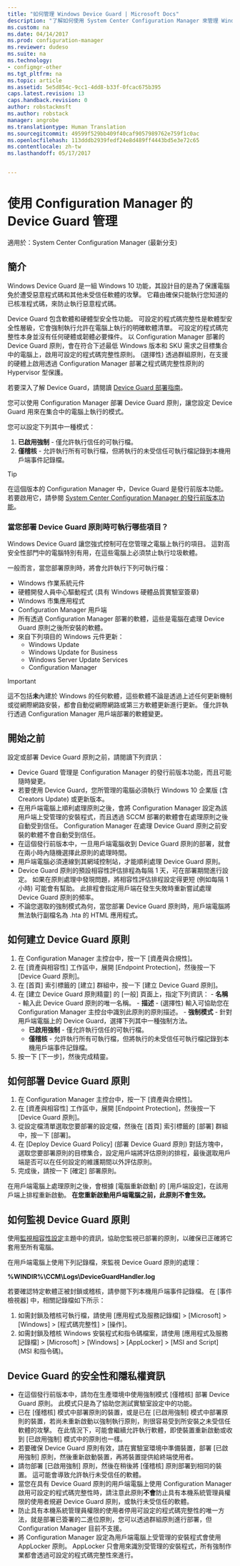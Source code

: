 ```yaml
---
title: "如何管理 Windows Device Guard | Microsoft Docs"
description: "了解如何使用 System Center Configuration Manager 來管理 Windows Device Guard。"
ms.custom: na
ms.date: 04/14/2017
ms.prod: configuration-manager
ms.reviewer: dudeso
ms.suite: na
ms.technology:
- configmgr-other
ms.tgt_pltfrm: na
ms.topic: article
ms.assetid: 5e5d854c-9cc1-4dd8-b33f-0fcac675b395
caps.latest.revision: 13
caps.handback.revision: 0
author: robstackmsft
ms.author: robstack
manager: angrobe
ms.translationtype: Human Translation
ms.sourcegitcommit: 49599f529bb409f40caf9057989762e759f1c0ac
ms.openlocfilehash: 113dddb2939fedf24e8d489ff4443bd5e3e72c65
ms.contentlocale: zh-tw
ms.lasthandoff: 05/17/2017


---
```



# <a name="device-guard-management-with-configuration-manager"></a>使用 Configuration Manager 的 Device Guard 管理

適用於：System Center Configuration Manager (最新分支)

## <a name="introduction"></a>簡介
Windows Device Guard 是一組 Windows 10 功能，其設計目的是為了保護電腦免於遭受惡意程式碼和其他未受信任軟體的攻擊。 它藉由確保只能執行您知道的已核准程式碼，來防止執行惡意程式碼。

Device Guard 包含軟體和硬體型安全性功能。 可設定的程式碼完整性是軟體型安全性層級，它會強制執行允許在電腦上執行的明確軟體清單。 可設定的程式碼完整性本身並沒有任何硬體或韌體必要條件。 以 Configuration Manager 部署的 Device Guard 原則，會在符合下述最低 Windows 版本和 SKU 需求之目標集合中的電腦上，啟用可設定的程式碼完整性原則。 (選擇性) 透過群組原則，在支援的硬體上啟用透過 Configuration Manager 部署之程式碼完整性原則的 Hypervisor 型保護。

若要深入了解 Device Guard，請閱讀 [Device Guard 部署指南](https://technet.microsoft.com/itpro/windows/keep-secure/device-guard-deployment-guide)。

您可以使用 Configuration Manager 部署 Device Guard 原則，讓您設定 Device Guard 用來在集合中的電腦上執行的模式。 

您可以設定下列其中一種模式：

1.    **已啟用強制** - 僅允許執行信任的可執行檔。
2.    **僅稽核** - 允許執行所有可執行檔，但將執行的未受信任可執行檔記錄到本機用戶端事件記錄檔。

>[!TIP]
>在這個版本的 Configuration Manager 中，Device Guard 是發行前版本功能。 若要啟用它，請參閱 [System Center Configuration Manager 的發行前版本功能](/sccm/core/servers/manage/pre-release-features)。

### <a name="what-can-run-when-you-deploy-a-device-guard-policy"></a>當您部署 Device Guard 原則時可執行哪些項目？

Windows Device Guard 讓您強式控制可在您管理之電腦上執行的項目。 這對高安全性部門中的電腦特別有用，在這些電腦上必須禁止執行垃圾軟體。

一般而言，當您部署原則時，將會允許執行下列可執行檔：

- Windows 作業系統元件
- 硬體開發人員中心驅動程式 (具有 Windows 硬體品質實驗室簽章)
- Windows 市集應用程式
- Configuration Manager 用戶端 
- 所有透過 Configuration Manager 部署的軟體，這些是電腦在處理 Device Guard 原則之後所安裝的軟體。 
- 來自下列項目的 Windows 元件更新：
    - Windows Update
    - Windows Update for Business
    - Windows Server Update Services
    - Configuration Manager

>[!IMPORTANT]
>這不包括**未**內建於 Windows 的任何軟體，這些軟體不論是透過上述任何更新機制或從網際網路安裝，都會自動從網際網路或第三方軟體更新進行更新。 僅允許執行透過 Configuration Manager 用戶端部署的軟體變更。

## <a name="before-you-start"></a>開始之前

設定或部署 Device Guard 原則之前，請閱讀下列資訊：

- Device Guard 管理是 Configuration Manager 的發行前版本功能，而且可能隨時變更。
- 若要使用 Device Guard，您所管理的電腦必須執行 Windows 10 企業版 (含 Creators Update) 或更新版本。
- 在用戶端電腦上順利處理原則之後，會將 Configuration Manager 設定為該用戶端上受管理的安裝程式，而且透過 SCCM 部署的軟體會在處理原則之後自動受到信任。 Configuration Manager 在處理 Device Guard 原則之前安裝的軟體不會自動受到信任。
- 在這個發行前版本中，一旦用戶端電腦收到 Device Guard 原則的部署，就會在兩小時內隨機選擇此原則的處理時間。 
- 用戶端電腦必須連線到其網域控制站，才能順利處理 Device Guard 原則。
- Device Guard 原則的預設相容性評估排程為每隔 1 天，可在部署期間進行設定。 如果在原則處理中發現問題，將相容性評估排程設定得更短 (例如每隔 1 小時) 可能會有幫助。 此排程會指定用戶端在發生失敗時重新嘗試處理 Device Guard 原則的頻率。
- 不論您選取的強制模式為何，當您部署 Device Guard 原則時，用戶端電腦將無法執行副檔名為 .hta 的 HTML 應用程式。

## <a name="how-to-create-a-device-guard-policy"></a>如何建立 Device Guard 原則
1.    在 Configuration Manager 主控台中，按一下 [資產與合規性]。
2.    在 [資產與相容性] 工作區中，展開 [Endpoint Protection]，然後按一下 [Device Guard 原則]。
3.    在 [首頁] 索引標籤的 [建立] 群組中，按一下 [建立 Device Guard 原則]。
4.    在 [建立 Device Guard 原則精靈] 的 [一般] 頁面上，指定下列資訊：
    - **名稱** - 輸入此 Device Guard 原則的唯一名稱。 
    - **描述** - (選擇性) 輸入可協助您在 Configuration Manager 主控台中識別此原則的原則描述。
    - **強制模式** - 針對用戶端電腦上的 Device Guard，選擇下列其中一種強制方法。
        - **已啟用強制** - 僅允許執行信任的可執行檔。
        - **僅稽核** - 允許執行所有可執行檔，但將執行的未受信任可執行檔記錄到本機用戶端事件記錄檔。
5.    按一下 [下一步]，然後完成精靈。

## <a name="how-to-deploy-a-device-guard-policy"></a>如何部署 Device Guard 原則
1.    在 Configuration Manager 主控台中，按一下 [資產與合規性]。
2.    在 [資產與相容性] 工作區中，展開 [Endpoint Protection]，然後按一下 [Device Guard 原則]。
3.    從設定檔清單選取您要部署的設定檔，然後在 [首頁] 索引標籤的 [部署] 群組中，按一下 [部署]。
4.    在 [Deploy Device Guard Policy] (部署 Device Guard 原則) 對話方塊中，選取您要部署原則的目標集合，設定用戶端將評估原則的排程，最後選取用戶端是否可以在任何設定的維護期間以外評估原則。
5.    完成後，請按一下 [確定] 部署原則。 

在用戶端電腦上處理原則之後，會根據 [電腦重新啟動] 的 [用戶端設定]，在該用戶端上排程重新啟動。
**在您重新啟動用戶端電腦之前，此原則不會生效。**

## <a name="how-to-monitor-a-device-guard-policy"></a>如何監視 Device Guard 原則

使用[監視相容性設定](/sccm/compliance/deploy-use/monitor-compliance-settings)主題中的資訊，協助您監視已部署的原則，以確保已正確將它套用至所有電腦。

在用戶端電腦上使用下列記錄檔，來監視 Device Guard 原則的處理：

**%WINDIR%\CCM\Logs\DeviceGuardHandler.log**

若要確認特定軟體正被封鎖或稽核，請參閱下列本機用戶端事件記錄檔。 在 [事件檢視器] 中，相關記錄檔如下所示：

1.    如需封鎖及稽核可執行檔，請使用 [應用程式及服務記錄檔] > [Microsoft] > [Windows] > [程式碼完整性] > [操作]。
2.    如需封鎖及稽核 Windows 安裝程式和指令碼檔案，請使用 [應用程式及服務記錄檔] > [Microsoft] > [Windows] > [AppLocker] > [MSI and Script] (MSI 和指令碼)。

## <a name="security-and-privacy-information-for-device-guard"></a>Device Guard 的安全性和隱私權資訊

- 在這個發行前版本中，請勿在生產環境中使用強制模式 [僅稽核] 部署 Device Guard 原則。 此模式只是為了協助您測試實驗室設定中的功能。
- 已在 [僅稽核] 模式中部署原則的裝置，或是已在 [已啟用強制] 模式中部署原則的裝置，若尚未重新啟動以強制執行原則，則很容易受到所安裝之未受信任軟體的攻擊。
在此情況下，可能會繼續允許執行軟體，即使裝置重新啟動或收到 [已啟用強制] 模式中的原則也一樣。
- 若要確保 Device Guard 原則有效，請在實驗室環境中準備裝置，部署 [已啟用強制] 原則，然後重新啟動裝置，再將裝置提供給終端使用者。
- 請勿部署 [已啟用強制] 原則，然後在稍後將 [僅稽核] 原則部署到相同的裝置。 這可能會導致允許執行未受信任的軟體。
- 當您在具有 Device Guard 原則的用戶端電腦上使用 Configuration Manager 啟用可設定的程式碼完整性時，請注意此原則**不會**防止具有本機系統管理員權限的使用者規避 Device Guard 原則，或執行未受信任的軟體。 
- 防止具有本機系統管理員權限的使用者停用可設定的程式碼完整性的唯一方法，就是部署已簽署的二進位原則，您可以透過群組原則進行部署，但 Configuration Manager 目前不支援。
- 將 Configuration Manager 設定為用戶端電腦上受管理的安裝程式會使用 AppLocker 原則。 AppLocker 只會用來識別受管理的安裝程式，所有強制作業都會透過可設定的程式碼完整性來進行。 





